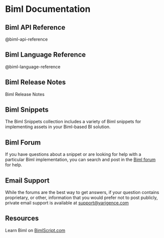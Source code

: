 # Biml Documentation

## Biml API Reference

@biml-api-reference

## Biml Language Reference

@biml-language-reference

## Biml Release Notes

Biml Release Notes

## Biml Snippets

The Biml Snippets collection includes a variety of Biml snippets for implementing assets in your Biml-based BI solution.

## Biml Forum

If you have questions about a snippet or are looking for help with a particular Biml implementation, you can search and post in the [Biml forum](https://varigence.com/Forums?forumName=Biml) for help.

## Email Support

While the forums are the best way to get answers, if your question contains proprietary, or other, information that you would prefer not to post publicly, private email support is available at [support@varigence.com](mailto:support@varigence.com)

## Resources

Learn Biml on [BimlScript.com](http://bimlscript.com/)




